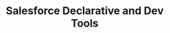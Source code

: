 ---
layout: page
title: Salesforce Declarative and Dev Tools
has_children: true
permalink: 
nav_order: 3
---